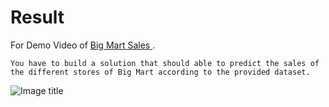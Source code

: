 # Result

For Demo Video of [Big Mart Sales ](https://www.linkedin.com/posts/bhavya-shah-76ab701a3_ineuron-sales-bigmartstoresales-activity-6962462371583782912-p75D?utm_source=share&utm_medium=member_desktop).

`You have to build a solution that should able to predict the sales of the
different stores of Big Mart according to the provided dataset.`

![Image title](https://img.freepik.com/premium-vector/e-mail-protection-anti-malware-anti-spam-concept-flat-vector-illustration_106788-2601.jpg?w=2000)


